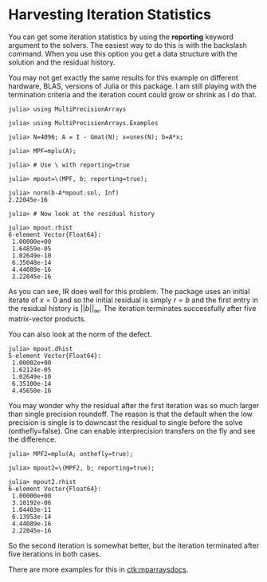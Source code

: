 # Harvesting Iteration Statistics

You can get some iteration statistics by using the
__reporting__ keyword argument to the solvers. The easiest way
to do this is with the backslash command. When you use this option you
get a data structure with the solution and the residual history.

You may not get exactly the same results for this example on
different hardware, BLAS, versions of Julia or this package.
I am still playing with the termination criteria and the iteration
count could grow or shrink as I do that.

```
julia> using MultiPrecisionArrays

julia> using MultiPrecisionArrays.Examples

julia> N=4096; A = I - Gmat(N); x=ones(N); b=A*x; 

julia> MPF=mplu(A);

julia> # Use \ with reporting=true

julia> mpout=\(MPF, b; reporting=true);

julia> norm(b-A*mpout.sol, Inf)
2.22045e-16

julia> # Now look at the residual history

julia> mpout.rhist
6-element Vector{Float64}:
 1.00000e+00
 1.64859e-05
 1.02649e-10
 6.35048e-14
 4.44089e-16
 2.22045e-16
```
As you can see, IR does well for this problem. The package uses an initial
iterate of $x = 0$ and so the initial residual is simply $r = b$
and the first entry in the residual history is $|| b ||_\infty$. The
iteration terminates successfully after five matrix-vector products.

You can also look at the norm of the defect.
```
julia> mpout.dhist
5-element Vector{Float64}:
 1.00002e+00
 1.62124e-05
 1.02649e-10
 6.35100e-14
 4.45650e-16
```

You may wonder why the residual after the first iteration was so much
larger than single precision roundoff. The reason is that the default 
when the low precision is single is to downcast the residual to single before 
the solve (onthefly=false).
One can enable interprecision transfers on the fly and see the difference.

```
julia> MPF2=mplu(A; onthefly=true);

julia> mpout2=\(MPF2, b; reporting=true);

julia> mpout2.rhist
6-element Vector{Float64}:
 1.00000e+00
 3.10192e-06
 1.04403e-11
 6.13953e-14
 4.44089e-16
 2.22045e-16
```
So the second iteration is somewhat better, but the iteration terminated after
five iterations in both cases.


There are more examples for this in [ctk:mparraysdocs](@cite).
